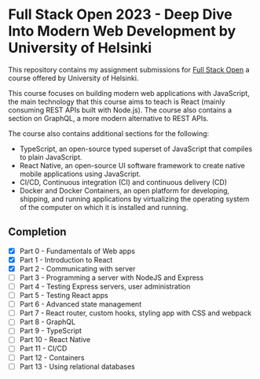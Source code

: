 # Full Stack Open 2023 - Deep Dive Into Modern Web Development by University of Helsinki

This repository contains my assignment submissions for [Full Stack Open](https://fullstackopen.com/en/) a course offered by University of Helsinki.

This course focuses on building modern web applications with JavaScript, the main technology that this course aims to teach is React (mainly consuming REST APIs built with Node.js). The course also contains a section on GraphQL, a more modern alternative to REST APIs.

The course also contains additional sections for the following:

* TypeScript, an open-source typed superset of JavaScript that compiles to plain JavaScript.
* React Native, an open-source UI software framework to create native mobile applications using JavaScript.
* CI/CD, Continuous integration (CI) and continuous delivery (CD)
* Docker and Docker Containers, an open platform for developing, shipping, and running applications by virtualizing the operating system of the computer on which it is installed and running.

## Completion

- [X] Part 0 - Fundamentals of Web apps
- [X] Part 1 - Introduction to React
- [X] Part 2 - Communicating with server
- [ ] Part 3 - Programming a server with NodeJS and Express
- [ ] Part 4 - Testing Express servers, user administration
- [ ] Part 5 - Testing React apps
- [ ] Part 6 - Advanced state management
- [ ] Part 7 - React router, custom hooks, styling app with CSS and webpack
- [ ] Part 8 - GraphQL
- [ ] Part 9 - TypeScript
- [ ] Part 10 - React Native
- [ ] Part 11 - CI/CD
- [ ] Part 12 - Containers
- [ ] Part 13 - Using relational databases
